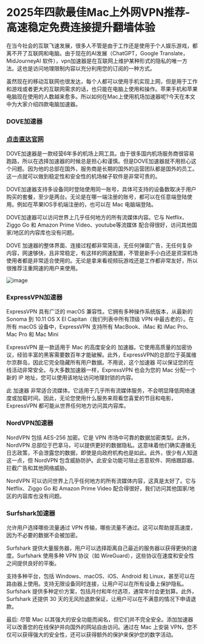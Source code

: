 # 2025年四款最佳Mac上外网VPN推荐-高速稳定免费连接提升翻墙体验

在当今社会的互联飞速发展，很多人不管是由于工作还是使用于个人娱乐游戏，都离不开了互联网和电脑。由于现在的AI发展（ChatGPT，Google Translate，MidJourneyAI 软件），vpn加速器是在互联网上维护某种形式的隐私的唯一方法。这也是访问地理限制内容以充分利用您的订阅的一种方式。

虽然现在的移动互联网也很发达，每个人都可以使用手机实现上网，但是用于工作和游戏或者更大的互联网需求的话，也只能在电脑上使用和操作。苹果手机和苹果电脑现在使用的人数越来愈多。所以如何在Mac上使用机场加速器呢?今天在本文中为大家介绍四款电脑加速器。

### DOVE加速器
### [点击直达官网](https://dove8.cc/a.php?alavBTtF8UB)

DOVE加速器是一款经营6年多的机场上网工具。由于很多国内机场服务商很容易跑路，所以在选择加速器的时候总是担心和谨慎。但是DOVE加速器就不用担心这个问题。因为他的总部在国外，服务商是长期的国外的运营团队都是国外的员工。这一点就可以做到稳定性和安全性的机场梯子软件是非常可贵的。

DOVE加速器支持多设备同时登陆使用同一账号，具体可支持的设备数取决于用户购买的套餐，至少是两台。无论是在哪一端注册的账号，都可以在任意端登陆使用。例如在苹果IOS手机端注册的，也可以在 Mac 电脑端登陆。

DOVE加速器可以访问世界上几乎任何地方的所有流媒体内容。它与 Netflix、Ziggo Go 和 Amazon Prime Video、youtube等流媒体 配合得很好，访问其他国家/地区的内容库也没有问题。

DOVE 加速器的整体界面、连接过程都非常简洁，无任何弹窗广告，无任何复杂内容，网速够快，且非常稳定，有这样的网速配置，不管是新手小白还是资深机场使用者都是非常适合使用的。无论是拿来看视频玩游戏还是工作都非常友好，所以很推荐注重网速的用户来使用。

![image](https://github.com/user-attachments/assets/810596fd-da91-4517-a1dc-e2f708be9f66)

### ExpressVPN加速器

 ExpressVPN 具有广泛的 macOS 兼容性。它拥有多种操作系统版本，从最新的 Sonoma 到 10.11 OS X El Capitan（我们列表中所有顶级 VPN 中最古老的）。在所有 macOS 设备中，ExpressVPN 支持所有 MacBook、iMac 和 iMac Pro、Mac Pro 和 Mac Mini

ExpressVPN 是一款适用于 Mac 的高度安全的 加速器。它使用高质量的加密协议，经验丰富的黑客需要数百年才能破解。此外，ExpressVPN的总部位于英属维尔京群岛，因此它完全隐藏所有用户数据。不用说，这个加速器 可以保证您的在线活动非常安全。与大多数加速器一样，ExpressVPN 也会为您的 Mac 分配一个新的 IP 地址，您可以使用该地址访问地理封锁的内容。

此 加速器 非常适合流媒体。它适用于几乎所有流媒体服务，不会明显降低网络速度或加载时间。因此，无论您使用什么服务来观看您喜爱的节目和电影，ExpressVPN 都可能从世界任何地方访问其内容库。

### NordVPN加速器

 NordVPN 包括 AES-256 加密。它是 VPN 市场中可靠的数据加密类型。此外，NordVPN 总部位于巴拿马，可以提供更好的数据隐私。这意味着他们确实遵循无日志政策，不会泄露您的数据，即使是向政府机构也是如此。此外，很少有人知道这一点，但 NordVPN 包含威胁防护。此安全功能可阻止恶意软件、网络跟踪器、拦截广告和其他网络威胁。

 NordVPN 可以访问世界上几乎任何地方的所有流媒体内容，这真是太好了。它与 Netflix、Ziggo Go 和 Amazon Prime Video 配合得很好，我们访问其他国家/地区的内容库也没有问题。

### Surfshark加速器

允许用户选择哪些流量通过 VPN 传输，哪些流量不通过。这可以帮助提高速度，因为不必要的数据不会被加密。

Surfshark 提供大量服务器，用户可以选择距离自己最近的服务器以获得更快的速度。Surfshark 使用多种 VPN 协议（如 WireGuard），这些协议在速度和安全性之间提供良好的平衡。

支持多种平台，包括 Windows、macOS、iOS、Android 和 Linux，甚至可以在路由器上使用。支持无限设备同时连接，让用户可以在所有设备上保护隐私。Surfshark 提供多种定价方案，包括月付和年付选项，通常年付会更划算。此外，Surfshark 还提供 30 天的无风险退款保证，让用户可以在不满意的情况下申请退款。

最后:
尽管 Mac 以其强大的安全功能而闻名，但它们并不完全安全。添加加速器 可以改善您的在线保护并向国外的网站自由访问。通过在 Mac 上安装 VPN，您不仅可以获得强大的安全性，还可以获得额外的保护来保护您的数字活动。
